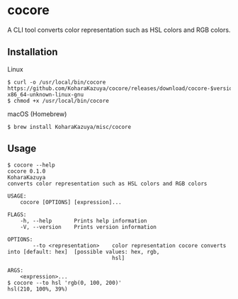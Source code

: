 # cocore

A CLI tool converts color representation such as HSL colors and RGB colors.

## Installation

Linux

```console
$ curl -o /usr/local/bin/cocore https://github.com/KoharaKazuya/cocore/releases/download/cocore-$version/cocore-x86_64-unknown-linux-gnu
$ chmod +x /usr/local/bin/cocore
```

macOS (Homebrew)

```console
$ brew install KoharaKazuya/misc/cocore
```

## Usage

```console
$ cocore --help
cocore 0.1.0
KoharaKazuya
converts color representation such as HSL colors and RGB colors

USAGE:
    cocore [OPTIONS] [expression]...

FLAGS:
    -h, --help       Prints help information
    -V, --version    Prints version information

OPTIONS:
        --to <representation>    color representation cocore converts into [default: hex]  [possible values: hex, rgb,
                                 hsl]

ARGS:
    <expression>...
$ cocore --to hsl 'rgb(0, 100, 200)'
hsl(210, 100%, 39%)
```
